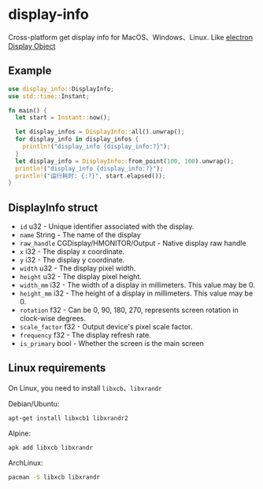 # display-info

Cross-platform get display info for MacOS、Windows、Linux. Like [electron Display Object](https://www.electronjs.org/docs/latest/api/structures/display)

## Example

```rust
use display_info::DisplayInfo;
use std::time::Instant;

fn main() {
  let start = Instant::now();

  let display_infos = DisplayInfo::all().unwrap();
  for display_info in display_infos {
    println!("display_info {display_info:?}");
  }
  let display_info = DisplayInfo::from_point(100, 100).unwrap();
  println!("display_info {display_info:?}");
  println!("运行耗时: {:?}", start.elapsed());
}
```

## DisplayInfo struct

-   `id` u32 - Unique identifier associated with the display.
-   `name` String - The name of the display
-   `raw_handle` CGDisplay/HMONITOR/Output - Native display raw handle
-   `x` i32 - The display x coordinate.
-   `y` i32 - The display y coordinate.
-   `width` u32 - The display pixel width.
-   `height` u32 - The display pixel height.
-   `width_mm` i32 - The width of a display in millimeters. This value may be 0.
-   `height_mm` i32 - The height of a display in millimeters. This value may be 0.
-   `rotation` f32 - Can be 0, 90, 180, 270, represents screen rotation in clock-wise degrees.
-   `scale_factor` f32 - Output device's pixel scale factor.
-   `frequency` f32 - The display refresh rate.
-   `is_primary` bool - Whether the screen is the main screen

## Linux requirements

On Linux, you need to install `libxcb`、`libxrandr`

Debian/Ubuntu:

```sh
apt-get install libxcb1 libxrandr2
```

Alpine:

```sh
apk add libxcb libxrandr
```

ArchLinux:

```sh
pacman -S libxcb libxrandr
```
